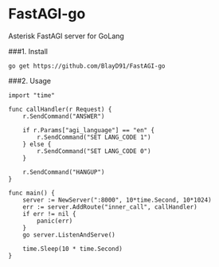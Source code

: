 # FastAGI-go
Asterisk FastAGI server for GoLang

###1. Install

```
go get https://github.com/BlayD91/FastAGI-go
```

###2. Usage

```
import "time"

func callHandler(r Request) {
	r.SendCommand("ANSWER")

	if r.Params["agi_language"] == "en" {
		r.SendCommand("SET LANG_CODE 1")
	} else {
		r.SendCommand("SET LANG_CODE 0")
	}

	r.SendCommand("HANGUP")
}

func main() {
	server := NewServer(":8000", 10*time.Second, 10*1024)
	err := server.AddRoute("inner_call", callHandler)
	if err != nil {
		panic(err)
	}
	go server.ListenAndServe()

	time.Sleep(10 * time.Second)
}
```
